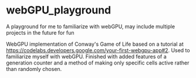 # webGPU_playground
A playground for me to familiarize with webGPU, may include multiple projects in the future for fun

WebGPU implementation of Conway's Game of Life based on a tutorial at https://codelabs.developers.google.com/your-first-webgpu-app#2. Used to familiarize myself with webGPU. Finished with added features of a generation counter and a method of making only specific cells active rather than randomly chosen.
